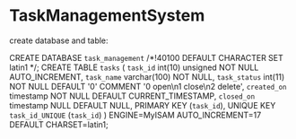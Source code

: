 # TaskManagementSystem



create database and table:

CREATE DATABASE `task_management` /*!40100 DEFAULT CHARACTER SET latin1 */;
CREATE TABLE `tasks` (
  `task_id` int(10) unsigned NOT NULL AUTO_INCREMENT,
  `task_name` varchar(100) NOT NULL,
  `task_status` int(11) NOT NULL DEFAULT '0' COMMENT '0 open\n1 close\n2 delete',
  `created_on` timestamp NOT NULL DEFAULT CURRENT_TIMESTAMP,
  `closed_on` timestamp NULL DEFAULT NULL,
  PRIMARY KEY (`task_id`),
  UNIQUE KEY `task_id_UNIQUE` (`task_id`)
) ENGINE=MyISAM AUTO_INCREMENT=17 DEFAULT CHARSET=latin1;
